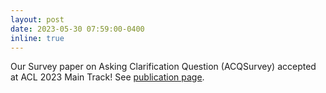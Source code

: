 ```yaml
---
layout: post
date: 2023-05-30 07:59:00-0400
inline: true
---
```


Our Survey paper on Asking Clarification Question (ACQSurvey) accepted at ACL 2023 Main Track! See <a href="/publications/">publication page</a>.
